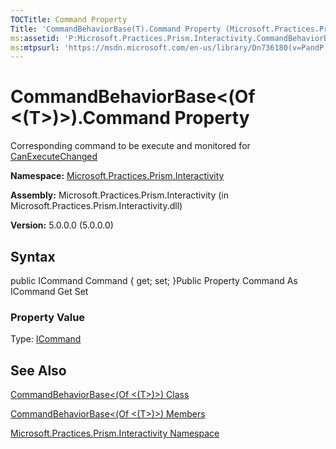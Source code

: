 ```yaml
---
TOCTitle: Command Property
Title: 'CommandBehaviorBase(T).Command Property (Microsoft.Practices.Prism.Interactivity)'
ms:assetid: 'P:Microsoft.Practices.Prism.Interactivity.CommandBehaviorBase\`1.Command'
ms:mtpsurl: 'https://msdn.microsoft.com/en-us/library/Dn736180(v=PandP.50)'
---
```



# CommandBehaviorBase&lt;(Of &lt;(T&gt;)&gt;).Command Property

Corresponding command to be execute and monitored for [CanExecuteChanged](http://msdn.microsoft.com/en-us/library/ms523106)

**Namespace:** [Microsoft.Practices.Prism.Interactivity](https://msdn.microsoft.com/library/microsoft.practices.prism.interactivity)
**Assembly:** Microsoft.Practices.Prism.Interactivity (in Microsoft.Practices.Prism.Interactivity.dll)

**Version:** 5.0.0.0 (5.0.0.0)

## Syntax

public ICommand Command { get; set; }Public Property Command As ICommand Get Set
### Property Value

Type: [ICommand](http://msdn.microsoft.com/en-us/library/ms616869)

## See Also

[CommandBehaviorBase&lt;(Of &lt;(T&gt;)&gt;) Class](https://msdn.microsoft.com/library/microsoft.practices.prism.interactivity.commandbehaviorbase%601)

[CommandBehaviorBase&lt;(Of &lt;(T&gt;)&gt;) Members](https://msdn.microsoft.com/allmembers.t:microsoft.practices.prism.interactivity.commandbehaviorbase%601)

[Microsoft.Practices.Prism.Interactivity Namespace](https://msdn.microsoft.com/library/microsoft.practices.prism.interactivity)
